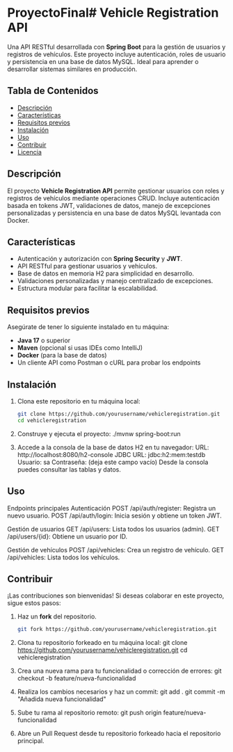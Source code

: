 # ProyectoFinal# Vehicle Registration API

Una API RESTful desarrollada con **Spring Boot** para la gestión de usuarios y registros de vehículos. Este proyecto incluye autenticación, roles de usuario y persistencia en una base de datos MySQL. Ideal para aprender o desarrollar sistemas similares en producción.

## Tabla de Contenidos
- [Descripción](#descripción)
- [Características](#características)
- [Requisitos previos](#requisitos-previos)
- [Instalación](#instalación)
- [Uso](#uso)
- [Contribuir](#contribuir)
- [Licencia](#licencia)

## Descripción

El proyecto **Vehicle Registration API** permite gestionar usuarios con roles y registros de vehículos mediante operaciones CRUD. Incluye autenticación basada en tokens JWT, validaciones de datos, manejo de excepciones personalizadas y persistencia en una base de datos MySQL levantada con Docker.

## Características

- Autenticación y autorización con **Spring Security** y **JWT**.
- API RESTful para gestionar usuarios y vehículos.
- Base de datos en memoria H2 para simplicidad en desarrollo.
- Validaciones personalizadas y manejo centralizado de excepciones.
- Estructura modular para facilitar la escalabilidad.

## Requisitos previos

Asegúrate de tener lo siguiente instalado en tu máquina:
- **Java 17** o superior
- **Maven** (opcional si usas IDEs como IntelliJ)
- **Docker** (para la base de datos)
- Un cliente API como Postman o cURL para probar los endpoints

## Instalación

1. Clona este repositorio en tu máquina local:
   ```bash
   git clone https://github.com/yourusername/vehicleregistration.git
   cd vehicleregistration

2. Construye y ejecuta el proyecto:
    ./mvnw spring-boot:run

3. Accede a la consola de la base de datos H2 en tu navegador:
    URL: http://localhost:8080/h2-console
    JDBC URL: jdbc:h2:mem:testdb
    Usuario: sa
    Contraseña: (deja este campo vacío)
    Desde la consola puedes consultar las tablas y datos.

## Uso

Endpoints principales
Autenticación
    POST /api/auth/register: Registra un nuevo usuario.
    POST /api/auth/login: Inicia sesión y obtiene un token JWT.

Gestión de usuarios
    GET /api/users: Lista todos los usuarios (admin).
    GET /api/users/{id}: Obtiene un usuario por ID.

Gestión de vehículos
    POST /api/vehicles: Crea un registro de vehículo.
    GET /api/vehicles: Lista todos los vehículos.


## Contribuir

¡Las contribuciones son bienvenidas! Si deseas colaborar en este proyecto, sigue estos pasos:

1. Haz un **fork** del repositorio.
    ```bash
    git fork https://github.com/yourusername/vehicleregistration.git

2. Clona tu repositorio forkeado en tu máquina local:
    git clone https://github.com/yourusername/vehicleregistration.git
    cd vehicleregistration

3. Crea una nueva rama para tu funcionalidad o corrección de errores:
    git checkout -b feature/nueva-funcionalidad

4. Realiza los cambios necesarios y haz un commit:
    git add .
    git commit -m "Añadida nueva funcionalidad"

5. Sube tu rama al repositorio remoto:
    git push origin feature/nueva-funcionalidad

6. Abre un Pull Request desde tu repositorio forkeado hacia el repositorio principal.